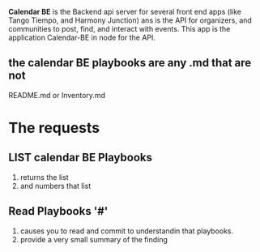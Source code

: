 **Calendar BE** is the Backend api server for several front end apps (like Tango Tiempo, and Harmony Junction) ans is the API for  organizers, and communities to post, find, and interact with  events. This app is the application Calendar-BE in node for the API.

## the calendar BE playbooks are any .md that are not 
README.md
or 
Inventory.md


# The requests

## LIST calendar BE Playbooks 
1) returns the list 
2) and numbers that list

## Read Playbooks '#'
1) causes you to read and commit to understandin that playbooks.
2) provide a very small summary of the finding




